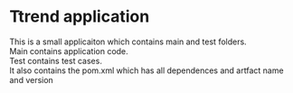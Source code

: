 # Ttrend application

This is a small applicaiton which contains main and test folders.  
Main contains application code.  
Test contains test cases.  
It also contains the pom.xml which has all dependences and artfact name and version


